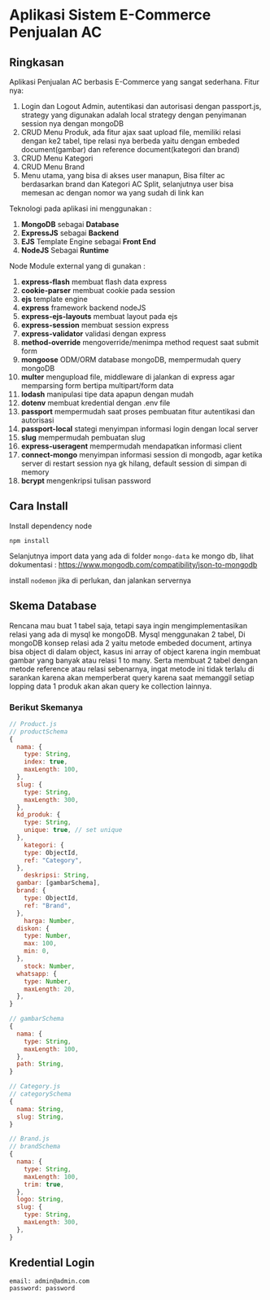 # Aplikasi Sistem E-Commerce Penjualan AC

## Ringkasan
Aplikasi Penjualan AC berbasis E-Commerce yang sangat sederhana.
Fitur nya:
1. Login dan Logout Admin, autentikasi dan autorisasi dengan passport.js, strategy yang digunakan adalah local strategy dengan penyimanan session nya dengan mongoDB
2. CRUD Menu Produk, ada fitur ajax saat upload file, memiliki relasi dengan ke2 tabel, tipe relasi nya berbeda yaitu dengan embeded document(gambar) dan reference document(kategori dan brand)
3. CRUD Menu Kategori
4. CRUD Menu Brand
5. Menu utama, yang bisa di akses user manapun, Bisa filter ac berdasarkan brand dan Kategori AC Split, selanjutnya user bisa memesan ac dengan nomor wa yang sudah di link kan

Teknologi pada aplikasi ini menggunakan :
1. **MongoDB** sebagai **Database**
2. **ExpressJS** sebagai **Backend**
3. **EJS** Template Engine sebagai **Front End**
4. **NodeJS** Sebagai **Runtime**

Node Module external yang di gunakan :
1. **express-flash** membuat flash data express
2. **cookie-parser** membuat cookie pada session
3. **ejs** template engine
4. **express** framework backend nodeJS
5. **express-ejs-layouts** membuat layout pada ejs
6. **express-session** membuat session express
7. **express-validator** validasi dengan express
8. **method-override** mengoverride/menimpa method request saat submit form
9. **mongoose** ODM/ORM database mongoDB, mempermudah query mongoDB
10. **multer** mengupload file, middleware di jalankan di express agar memparsing form bertipa multipart/form data
11. **lodash** manipulasi tipe data apapun dengan mudah
12. **dotenv** membuat kredential dengan .env file
13. **passport** mempermudah saat proses pembuatan fitur autentikasi dan autorisasi
14. **passport-local** stategi menyimpan informasi login dengan local server
15. **slug** mempermudah pembuatan slug
16. **express-useragent** mempermudah mendapatkan informasi client
17. **connect-mongo** menyimpan informasi session di mongodb, agar ketika server di restart session nya gk hilang, default session di simpan di memory
18. **bcrypt** mengenkripsi tulisan password

## Cara Install

Install dependency node
```
npm install
```
Selanjutnya import data yang ada di folder `mongo-data` ke mongo db, lihat dokumentasi : https://www.mongodb.com/compatibility/json-to-mongodb

install `nodemon` jika di perlukan, dan jalankan servernya


## Skema Database
Rencana mau buat 1 tabel saja, tetapi saya ingin mengimplementasikan relasi yang ada di mysql ke mongoDB. Mysql menggunakan 2 tabel, Di mongoDB konsep relasi ada 2 yaitu metode embeded document, artinya bisa object di dalam object, kasus ini array of object karena ingin membuat gambar yang banyak atau relasi 1 to many. Serta membuat 2 tabel dengan metode reference atau relasi sebenarnya, ingat metode ini tidak terlalu di sarankan karena akan memperberat query karena saat memanggil setiap lopping data 1 produk akan akan query ke collection lainnya.

### Berikut Skemanya
```javascript
// Product.js
// productSchema
{
  nama: {
    type: String,
    index: true,
    maxLength: 100,
  },
  slug: {
    type: String,
    maxLength: 300,
  },
  kd_produk: {
    type: String,
    unique: true, // set unique
  },
    kategori: {
    type: ObjectId,
    ref: "Category",
  },
    deskripsi: String,
  gambar: [gambarSchema],
  brand: {
    type: ObjectId,
    ref: "Brand",
  },
    harga: Number,
  diskon: {
    type: Number,
    max: 100,
    min: 0,
  },
    stock: Number,
  whatsapp: {
    type: Number,
    maxLength: 20,
  },
}

// gambarSchema
{
  nama: {
    type: String,
    maxLength: 100,
  },
  path: String,
}

// Category.js
// categorySchema
{
  nama: String,
  slug: String,
}

// Brand.js
// brandSchema
{
  nama: {
    type: String,
    maxLength: 100,
    trim: true,
  },
  logo: String,
  slug: {
    type: String,
    maxLength: 300,
  },
}
```

## Kredential Login
```
email: admin@admin.com
password: password
```